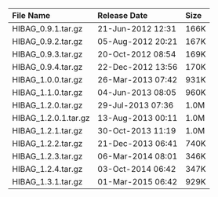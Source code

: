 | File Name            | Release Date      | Size |
|:---------------------|:------------------|:-----|
| HIBAG_0.9.1.tar.gz   | 21-Jun-2012 12:31 | 166K |
| HIBAG_0.9.2.tar.gz   | 05-Aug-2012 20:21 | 167K |
| HIBAG_0.9.3.tar.gz   | 20-Oct-2012 08:54 | 169K |
| HIBAG_0.9.4.tar.gz   | 22-Dec-2012 13:56 | 170K |
| HIBAG_1.0.0.tar.gz   | 26-Mar-2013 07:42 | 931K |
| HIBAG_1.1.0.tar.gz   | 04-Jun-2013 08:05 | 960K |
| HIBAG_1.2.0.tar.gz   | 29-Jul-2013 07:36 | 1.0M |
| HIBAG_1.2.0.1.tar.gz | 13-Aug-2013 00:11 | 1.0M |
| HIBAG_1.2.1.tar.gz   | 30-Oct-2013 11:19 | 1.0M |
| HIBAG_1.2.2.tar.gz   | 21-Dec-2013 06:41 | 740K |
| HIBAG_1.2.3.tar.gz   | 06-Mar-2014 08:01 | 346K |
| HIBAG_1.2.4.tar.gz   | 03-Oct-2014 06:42 | 347K |
| HIBAG_1.3.1.tar.gz   | 01-Mar-2015 06:42 | 929K |

